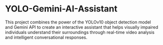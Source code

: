 # YOLO-Gemini-AI-Assistant
This project combines the power of the YOLOv10 object detection model and Gemini API to create an interactive assistant that helps visually impaired individuals understand their surroundings through real-time video analysis and intelligent conversational responses.
